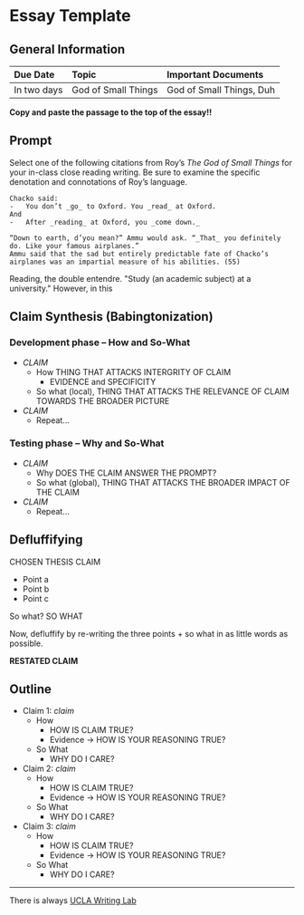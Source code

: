# Essay Template
## General Information
| Due Date | Topic | Important Documents |
| :-- | :-- | :-- |
| In two days | God of Small Things | God of Small Things, Duh |

**Copy and paste the passage to the top of the essay!!**

## Prompt
Select one of the following citations from Roy’s _The God of Small Things_ for your in-class close reading writing. Be sure to examine the specific denotation and connotations of Roy’s language.

```
Chacko said:
-   You don’t _go_ to Oxford. You _read_ at Oxford.
And
-   After _reading_ at Oxford, you _come down._

“Down to earth, d’you mean?” Ammu would ask. “_That_ you definitely do. Like your famous airplanes.”
Ammu said that the sad but entirely predictable fate of Chacko’s airplanes was an impartial measure of his abilities. (55)
```

Reading, the double entendre. "Study (an academic subject) at a university." However, in this



## Claim Synthesis (Babingtonization)
### Development phase – How and So-What
- *CLAIM*
	- How THING THAT ATTACKS INTERGRITY OF CLAIM
		- EVIDENCE and SPECIFICITY
	- So what (local), THING THAT ATTACKS THE RELEVANCE OF CLAIM TOWARDS THE BROADER PICTURE
- *CLAIM*
	- Repeat...
	
### Testing phase – Why and So-What
- *CLAIM*
	- Why DOES THE CLAIM ANSWER THE PROMPT?
	- So what (global), THING THAT ATTACKS THE BROADER IMPACT OF THE CLAIM
- *CLAIM*
	- Repeat...
	
## Defluffifying
CHOSEN THESIS CLAIM

* Point a 
* Point b
* Point c

So what? SO WHAT

Now, defluffify by re-writing the three points + so what in as little words as possible.

**RESTATED CLAIM**

## Outline
- Claim 1: *claim*
	- How
		- HOW IS CLAIM TRUE?
		- Evidence -> HOW IS YOUR REASONING TRUE?
	- So What
		- WHY DO I CARE?
- Claim 2: *claim*
	- How
		- HOW IS CLAIM TRUE?
		- Evidence -> HOW IS YOUR REASONING TRUE?
	- So What
		- WHY DO I CARE?
- Claim 3: *claim*
	- How
		- HOW IS CLAIM TRUE?
		- Evidence -> HOW IS YOUR REASONING TRUE?
	- So What
		- WHY DO I CARE?

***
There is always [UCLA Writing Lab](https://wp.ucla.edu/wp-content/uploads/2016/01/UWC_handouts_What-How-So-What-Thesis-revised-5-4-15-RZ.pdf)